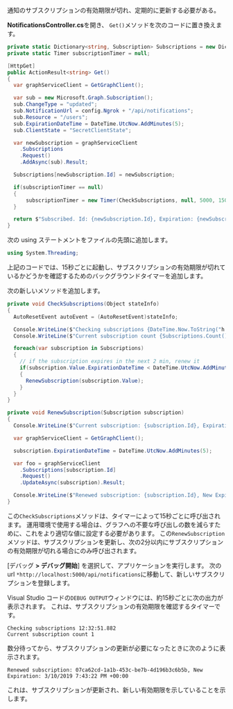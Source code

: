 <!-- markdownlint-disable MD002 MD041 -->

通知のサブスクリプションの有効期限が切れ、定期的に更新する必要がある。

**NotificationsController.cs**を開き、 `Get()`メソッドを次のコードに置き換えます。

```csharp
private static Dictionary<string, Subscription> Subscriptions = new Dictionary<string, Subscription>();
private static Timer subscriptionTimer = null;

[HttpGet]
public ActionResult<string> Get()
{
  var graphServiceClient = GetGraphClient();

  var sub = new Microsoft.Graph.Subscription();
  sub.ChangeType = "updated";
  sub.NotificationUrl = config.Ngrok + "/api/notifications";
  sub.Resource = "/users";
  sub.ExpirationDateTime = DateTime.UtcNow.AddMinutes(5);
  sub.ClientState = "SecretClientState";

  var newSubscription = graphServiceClient
    .Subscriptions
    .Request()
    .AddAsync(sub).Result;

  Subscriptions[newSubscription.Id] = newSubscription;

  if(subscriptionTimer == null)
  {
      subscriptionTimer = new Timer(CheckSubscriptions, null, 5000, 15000);
  }

  return $"Subscribed. Id: {newSubscription.Id}, Expiration: {newSubscription.ExpirationDateTime}";
}
```

次の using ステートメントをファイルの先頭に追加します。

```csharp
using System.Threading;
```

上記のコードでは、15秒ごとに起動し、サブスクリプションの有効期限が切れているかどうかを確認するためのバックグラウンドタイマーを追加します。

次の新しいメソッドを追加します。

```csharp
private void CheckSubscriptions(Object stateInfo)
{
  AutoResetEvent autoEvent = (AutoResetEvent)stateInfo;

  Console.WriteLine($"Checking subscriptions {DateTime.Now.ToString("h:mm:ss.fff")}");
  Console.WriteLine($"Current subscription count {Subscriptions.Count()}");

  foreach(var subscription in Subscriptions)
  {
    // if the subscription expires in the next 2 min, renew it
    if(subscription.Value.ExpirationDateTime < DateTime.UtcNow.AddMinutes(2))
    {
      RenewSubscription(subscription.Value);
    }
  }
}

private void RenewSubscription(Subscription subscription)
{
  Console.WriteLine($"Current subscription: {subscription.Id}, Expiration: {subscription.ExpirationDateTime}");

  var graphServiceClient = GetGraphClient();

  subscription.ExpirationDateTime = DateTime.UtcNow.AddMinutes(5);

  var foo = graphServiceClient
    .Subscriptions[subscription.Id]
    .Request()
    .UpdateAsync(subscription).Result;

  Console.WriteLine($"Renewed subscription: {subscription.Id}, New Expiration: {subscription.ExpirationDateTime}");
}
```

この`CheckSubscriptions`メソッドは、タイマーによって15秒ごとに呼び出されます。 運用環境で使用する場合は、グラフへの不要な呼び出しの数を減らすために、これをより適切な値に設定する必要があります。 この`RenewSubscription`メソッドは、サブスクリプションを更新し、次の2分以内にサブスクリプションの有効期限が切れる場合にのみ呼び出されます。

[デバッグ **> デバッグ開始**] を選択して、アプリケーションを実行します。 次の url `*http://localhost:5000/api/notifications`に移動して、新しいサブスクリプションを登録します。

Visual Studio コードの`DEBUG OUTPUT`ウィンドウには、約15秒ごとに次の出力が表示されます。  これは、サブスクリプションの有効期限を確認するタイマーです。

```shell
Checking subscriptions 12:32:51.882
Current subscription count 1
```

数分待ってから、サブスクリプションの更新が必要になったときに次のように表示されます。

```shell
Renewed subscription: 07ca62cd-1a1b-453c-be7b-4d196b3c6b5b, New Expiration: 3/10/2019 7:43:22 PM +00:00
```

これは、サブスクリプションが更新され、新しい有効期限を示していることを示します。
